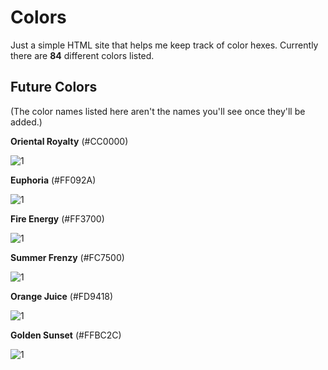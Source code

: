 # Colors

Just a simple HTML site that helps me keep track of color hexes. Currently there are **84** different colors listed.


## Future Colors

(The color names listed here aren't the names you'll see once they'll be added.)

**Oriental Royalty** (#CC0000)

![1](https://dummyimage.com/100x100/cc0000/cc0000)


**Euphoria** (#FF092A)

![1](https://dummyimage.com/100x100/ff092a/ff092a)


**Fire Energy** (#FF3700)

![1](https://dummyimage.com/100x100/ff3700/ff3700)


**Summer Frenzy** (#FC7500)

![1](https://dummyimage.com/100x100/fc7500/fc7500)


**Orange Juice** (#FD9418)

![1](https://dummyimage.com/100x100/fd9418/fd9418)


**Golden Sunset** (#FFBC2C)

![1](https://dummyimage.com/100x100/ffbc2c/ffbc2c)




